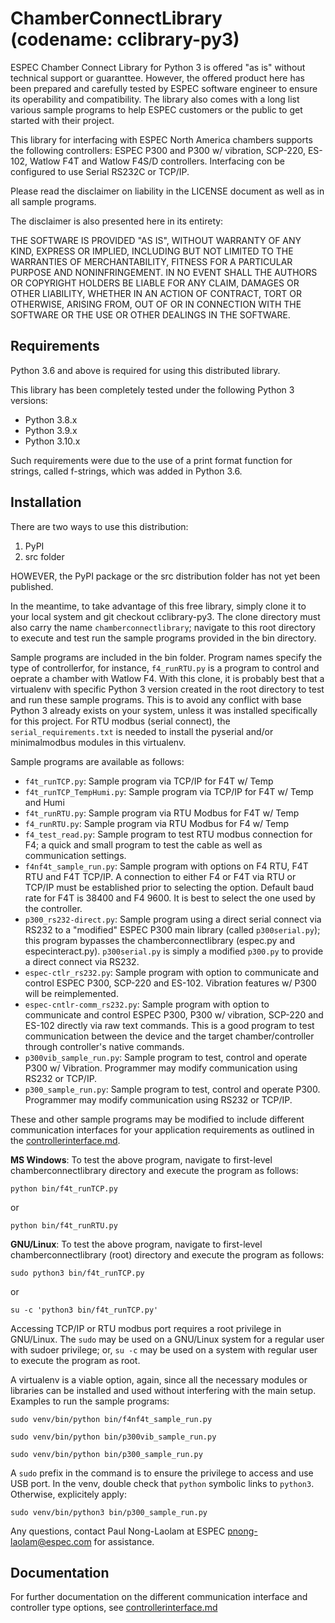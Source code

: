 # ChamberConnectLibrary (codename: cclibrary-py3) 

ESPEC Chamber Connect Library for Python 3 is offered "as is" without 
technical support or guaranttee. However, the offered product here has been prepared and carefully tested by ESPEC software engineer to ensure its operability and compatibility. The library also comes with a long list various sample programs to help ESPEC customers or the public to get started with their project.

This library for interfacing with ESPEC North America chambers supports the following controllers: ESPEC P300 and P300 w/ vibration, SCP-220, ES-102, Watlow F4T and Watlow F4S/D controllers. Interfacing con be configured to use Serial RS232C or TCP/IP. 

Please read the disclaimer on liability in the LICENSE document as well as in all sample programs. 

The disclaimer is also presented here in its entirety: 

THE SOFTWARE IS PROVIDED "AS IS", WITHOUT WARRANTY OF ANY KIND, EXPRESS OR IMPLIED, 
INCLUDING BUT NOT LIMITED TO THE WARRANTIES OF MERCHANTABILITY, FITNESS FOR A 
PARTICULAR PURPOSE AND NONINFRINGEMENT. IN NO EVENT SHALL THE AUTHORS OR COPYRIGHT 
HOLDERS BE LIABLE FOR ANY CLAIM, DAMAGES OR OTHER LIABILITY, WHETHER IN AN ACTION OF 
CONTRACT, TORT OR OTHERWISE, ARISING FROM, OUT OF OR IN CONNECTION WITH THE SOFTWARE 
OR THE USE OR OTHER DEALINGS IN THE SOFTWARE.

## Requirements

Python 3.6 and above is required for using this distributed library. 

This library has been completely tested under the following Python 3 versions: 

* Python 3.8.x
* Python 3.9.x
* Python 3.10.x

Such requirements were due to the use of a print format function for strings, called f-strings, which was added in Python 3.6. 

## Installation

There are two ways to use this distribution: 

1. PyPI
2. src folder

HOWEVER, the PyPI package or the src distribution folder has not yet been published. 

In the meantime, to take advantage of this free library, simply clone it to your local system and git checkout cclibrary-py3. The clone directory must also carry the name ```chamberconnectlibrary```; navigate to this root directory to execute and test run the sample programs provided in the bin directory. 

Sample programs are included in the bin folder. Program names specify the type of controllerfor, for instance, ```f4_runRTU.py``` is a program to control and oeprate a chamber with Watlow F4. With this clone, it is probably best that a virtualenv with specific Python 3 version created in the root directory to test and run these sample programs. This is to avoid any conflict with base Python 3 already exists on your system, unless it was installed specifically for this project. For RTU modbus (serial connect), the ```serial_requirements.txt``` is needed to install the pyserial and/or minimalmodbus modules in this virtualenv. 

Sample programs are available as follows: 

* ```f4t_runTCP.py```: Sample program via TCP/IP for F4T w/ Temp
* ```f4t_runTCP_TempHumi.py```: Sample program via TCP/IP for F4T w/ Temp and Humi
* ```f4t_runRTU.py```: Sample program via RTU Modbus for F4T w/ Temp
* ```f4_runRTU.py```: Sample program via RTU Modbus for F4 w/ Temp
* ```f4_test_read.py```: Sample program to test RTU modbus connection for F4; a quick and small program to test the cable as well as communication settings.  
* ```f4nf4t_sample_run.py```: Sample program with options on F4 RTU, F4T RTU and F4T TCP/IP. A connection to either F4 or F4T via RTU or TCP/IP must be established prior to selecting the option. Default baud rate for F4T is 38400 and F4 9600. It is best to select the one used by the controller.  
* ```p300_rs232-direct.py```: Sample program using a direct serial connect via RS232 to a "modified" ESPEC P300 main library (called ```p300serial.py```); this program bypasses the chamberconnectlibrary (espec.py and especinteract.py). ```p300serial.py``` is simply a modified ```p300.py``` to provide a direct connect via RS232. 
* ```espec-ctlr_rs232.py```: Sample program with option to communicate and control ESPEC P300, SCP-220 and ES-102. Vibration features w/ P300 will be reimplemented.
* ```espec-cntlr-comm_rs232.py```: Sample program with option to communicate and control ESPEC P300, P300 w/ vibration, SCP-220 and ES-102 directly via raw text commands. This is a good program to test communication between the device and the target chamber/controller through controller's native commands. 
* ```p300vib_sample_run.py```: Sample program to test, control and operate P300 w/ Vibration. Programmer may modify communication using RS232 or TCP/IP.  
* ```p300_sample_run.py```: Sample program to test, control and operate P300. Programmer may modify communication using RS232 or TCP/IP.  


These and other sample programs may be modified to include different communication interfaces for your application requirements as outlined in the [controllerinterface.md](controllerinterface.md). 

**MS Windows**: To test the above program, navigate to first-level chamberconnectlibrary directory and execute the program as follows:

```python bin/f4t_runTCP.py```

or 

```python bin/f4t_runRTU.py```

**GNU/Linux**: To test the above program, navigate to first-level chamberconnectlibrary (root) directory and execute the program as follows:

```sudo python3 bin/f4t_runTCP.py```

or 

```su -c 'python3 bin/f4t_runTCP.py'```

Accessing TCP/IP or RTU modbus port requires a root privilege in GNU/Linux. The ```sudo``` may be used on a GNU/Linux system for a regular user with sudoer privilege; or, ```su -c``` may be used on a system with regular user to execute the program as root.

A virtualenv is a viable option, again, since all the necessary modules or libraries can be installed and used without interfering with the main setup. 
Examples to run the sample programs: 

```sudo venv/bin/python bin/f4nf4t_sample_run.py```

```sudo venv/bin/python bin/p300vib_sample_run.py```

```sudo venv/bin/python bin/p300_sample_run.py```

A ```sudo``` prefix in the command is to ensure the privilege to access and use USB port. 
In the venv, double check that ```python``` symbolic links to ```python3```. Otherwise, explicitely apply:   

```sudo venv/bin/python3 bin/p300_sample_run.py```

Any questions, contact Paul Nong-Laolam at ESPEC <pnong-laolam@espec.com> for assistance.  

## Documentation

For further documentation on the different communication interface and controller type options, see [controllerinterface.md](controllerinterface.md)

